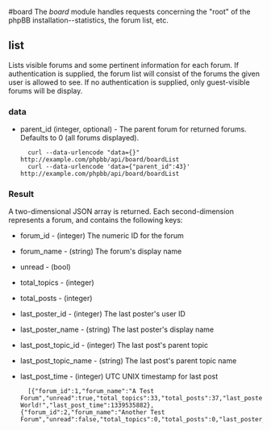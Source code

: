 #board
The _board_ module handles requests concerning the "root" of the phpBB installation--statistics, the forum list, etc.

## list
Lists visible forums and some pertinent information for each forum. If authentication is supplied, the forum list will consist of the forums the given user is allowed to see. If no authentication is supplied, only guest-visible forums will be display.

### data
* parent_id (integer, optional) - The parent forum for returned forums. Defaults to 0 (all forums displayed).

		curl --data-urlencode "data={}" http://example.com/phpbb/api/board/boardList
		curl --data-urlencode 'data={"parent_id":43}' http://example.com/phpbb/api/board/boardList

### Result
A two-dimensional JSON array is returned. Each second-dimension represents a forum, and contains the following keys:

* forum_id - (integer) The numeric ID for the forum
* forum_name - (string) The forum's display name
* unread - (bool)
* total_topics - (integer)
* total_posts - (integer)
* last_poster_id - (integer) The last poster's user ID
* last_poster_name - (string) The last poster's display name
* last_post_topic_id - (integer) The last post's parent topic
* last_post_topic_name - (string) The last post's parent topic name
* last_post_time - (integer) UTC UNIX timestamp for last post

		[{"forum_id":1,"forum_name":"A Test Forum","unread":true,"total_topics":33,"total_posts":37,"last_poster_id":1,"last_poster_name":"phil","last_post_topic_id":13,"last_post_topic_name":"Hello, World!","last_post_time":1339535882},{"forum_id":2,"forum_name":"Another Test Forum","unread":false,"total_topics":0,"total_posts":0,"last_poster_id":"","last_poster_name":"","last_post_topic_id":"","last_post_topic_name":"","last_post_time":""}]
